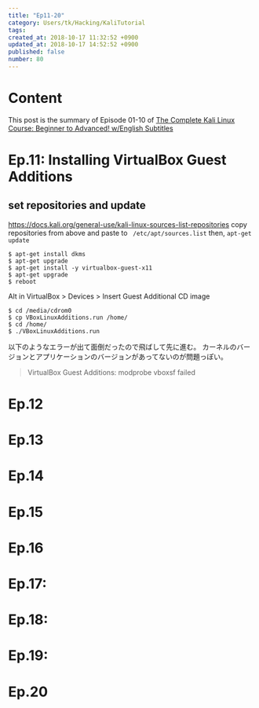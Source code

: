 ```yaml
---
title: "Ep11-20"
category: Users/tk/Hacking/KaliTutorial
tags: 
created_at: 2018-10-17 11:32:52 +0900
updated_at: 2018-10-17 14:52:52 +0900
published: false
number: 80
---
```


# Content
This post is the summary of Episode 01-10 of [The Complete Kali Linux Course: Beginner to Advanced! w/English Subtitles](https://www.youtube.com/playlist?list=PLYmlEoSHldN7HJapyiQ8kFLUsk_a7EjCw)

# Ep.11: Installing VirtualBox Guest Additions
## set repositories and update
https://docs.kali.org/general-use/kali-linux-sources-list-repositories
copy repositories from above and paste to ` /etc/apt/sources.list`
then, `apt-get update`

```bash:install
$ apt-get install dkms
$ apt-get upgrade
$ apt-get install -y virtualbox-guest-x11
$ apt-get upgrade
$ reboot﻿
```

Alt in VirtualBox > Devices > Insert Guest Additional CD image

```bash:
$ cd /media/cdrom0
$ cp VBoxLinuxAdditions.run /home/
$ cd /home/
$ ./VBoxLinuxAdditions.run
```
以下のようなエラーが出て面倒だったので飛ばして先に進む。
カーネルのバージョンとアプリケーションのバージョンがあってないのが問題っぽい。
> VirtualBox Guest Additions: modprobe vboxsf failed

# Ep.12
# Ep.13
# Ep.14
# Ep.15
# Ep.16

# Ep.17:

# Ep.18:
# Ep.19:

# Ep.20
